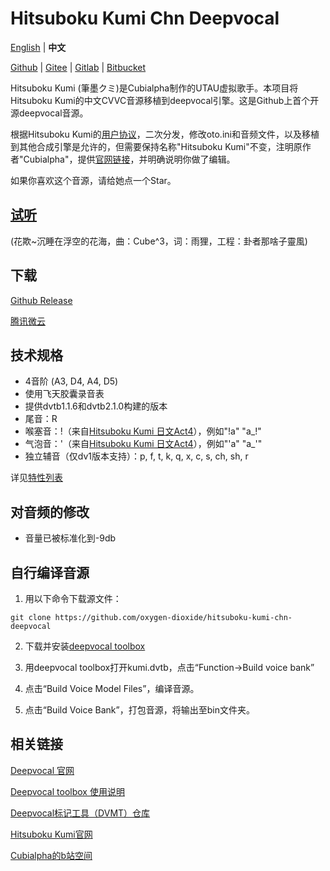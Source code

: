 # Hitsuboku Kumi Chn Deepvocal
[English](README.md) | **中文**

[Github](https://github.com/oxygen-dioxide/hitsuboku-kumi-chn-deepvocal/blob/main/README_zh.md) | 
[Gitee](https://gitee.com/oxygendioxide/hitsuboku-kumi-chn-deepvocal/blob/main/README_zh.md) | 
[Gitlab](https://gitlab.com/oxygen-dioxide/hitsuboku-kumi-chn-deepvocal/-/blob/main/README_zh.md) | 
[Bitbucket](https://bitbucket.org/oxygendioxide/hitsuboku-kumi-chn-deepvocal/src/main/README_zh.md)

Hitsuboku Kumi (筆墨クミ)是Cubialpha制作的UTAU虚拟歌手。本项目将Hitsuboku Kumi的中文CVVC音源移植到deepvocal引擎。这是Github上首个开源deepvocal音源。

根据Hitsuboku Kumi的[用户协议](https://cubialpha.wixsite.com/koomstar/character)，二次分发，修改oto.ini和音频文件，以及移植到其他合成引擎是允许的，但需要保持名称"Hitsuboku Kumi"不变，注明原作者"Cubialpha"，提供[官网链接](https://cubialpha.wixsite.com/koomstar)，并明确说明你做了编辑。

如果你喜欢这个音源，请给她点一个Star。

## [试听](https://github.com/oxygen-dioxide/hitsuboku-kumi-chn-deepvocal/issues/1)
(花欺~沉睡在浮空的花海，曲：Cube^3，词：雨狸，工程：卦者那啥子靈風)

## 下载
[Github Release](https://github.com/oxygen-dioxide/hitsuboku-kumi-chn-deepvocal/releases/latest)

[腾讯微云](https://gitee.com/oxygendioxide/hitsuboku-kumi-chn-deepvocal/releases)

## 技术规格
- 4音阶 (A3, D4, A4, D5)
- 使用飞天胶囊录音表
- 提供dvtb1.1.6和dvtb2.1.0构建的版本
- 尾音：R
- 喉塞音：!（来自[Hitsuboku Kumi 日文Act4](https://cubialpha.wixsite.com/koomstar/act4)），例如"!a" "a_!"
- 气泡音：'（来自[Hitsuboku Kumi 日文Act4](https://cubialpha.wixsite.com/koomstar/act4)），例如"'a" "a_'"
- 独立辅音（仅dv1版本支持）：p, f, t, k, q, x, c, s, ch, sh, r

详见[特性列表](feature.md)

## 对音频的修改
- 音量已被标准化到-9db

## 自行编译音源
1. 用以下命令下载源文件：
```
git clone https://github.com/oxygen-dioxide/hitsuboku-kumi-chn-deepvocal
```

2. 下载并安装[deepvocal toolbox](https://dl.deep-vocal.com/toolbox/Setup_DeepVocalToolBox_beta_2.1.0.zip)

3. 用deepvocal toolbox打开kumi.dvtb，点击“Function→Build voice bank”

4. 点击“Build Voice Model Files”，编译音源。

5. 点击“Build Voice Bank”，打包音源，将输出至bin文件夹。

## 相关链接
[Deepvocal 官网](deep-vocal.com)

[Deepvocal toolbox 使用说明](https://share.weiyun.com/5snXMol)

[Deepvocal标记工具（DVMT）仓库](https://github.com/FangCunWuChang/DeepVocal-Mark-Tool)

[Hitsuboku Kumi官网](https://cubialpha.wixsite.com/koomstar)

[Cubialpha的b站空间](https://space.bilibili.com/522152972)